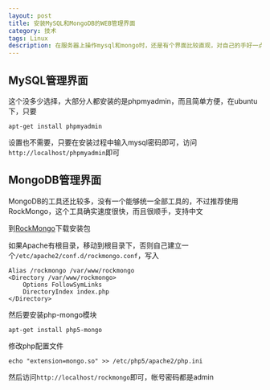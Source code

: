 ```yaml
---
layout: post
title: 安装MySQL和MongoDB的WEB管理界面
category: 技术
tags: Linux
description: 在服务器上操作mysql和mongo时，还是有个界面比较直观，对自己的手好一点
---
```

## MySQL管理界面
这个没多少选择，大部分人都安装的是phpmyadmin，而且简单方便，在ubuntu下，只要

    apt-get install phpmyadmin

设置也不需要，只要在安装过程中输入mysql密码即可，访问`http://localhost/phpmyadmin`即可

## MongoDB管理界面
MongoDB的工具还比较多，没有一个能够统一全部工具的，不过推荐使用RockMongo，这个工具确实速度很快，而且很顺手，支持中文

到[RockMongo](http://rockmongo.com/wiki/introduction?lang=zh_cn)下载安装包

如果Apache有根目录，移动到根目录下，否则自己建立一个`/etc/apache2/conf.d/rockmongo.conf`，写入

    Alias /rockmongo /var/www/rockmongo
    <Directory /var/www/rockmongo>
        Options FollowSymLinks
        DirectoryIndex index.php
    </Directory>

然后要安装php-mongo模块

    apt-get install php5-mongo

修改php配置文件

    echo "extension=mongo.so" >> /etc/php5/apache2/php.ini

然后访问`http://localhost/rockmongo`即可，帐号密码都是admin